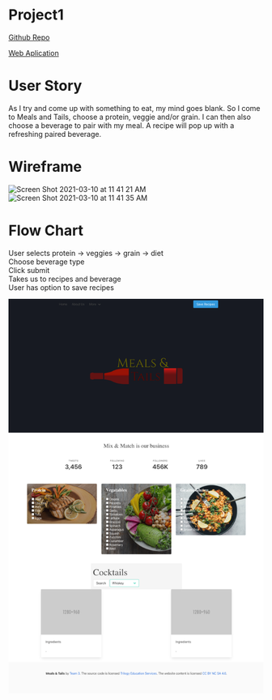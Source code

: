 # Project1

[Github Repo](https://github.com/mcolumbusua21/Project1)

[Web Aplication](https://mcolumbusua21.github.io/Project1/)

# User Story
As I try and come up with something to eat, my mind goes blank. So I come to Meals and Tails, choose a protein, veggie and/or grain. I can then also choose a beverage to pair with my meal. A recipe will pop up with a refreshing paired beverage.

# Wireframe
![Screen Shot 2021-03-10 at 11 41 21 AM](https://user-images.githubusercontent.com/78819536/110681131-b4016580-8196-11eb-8348-3491150096b0.png)
![Screen Shot 2021-03-10 at 11 41 35 AM](https://user-images.githubusercontent.com/78819536/110681144-b8c61980-8196-11eb-8494-28b67276c40f.png)


# Flow Chart
User selects protein -> veggies -> grain -> diet <br>
Choose beverage type <br>
Click submit <br>
Takes us to recipes and beverage <br>
User has option to save recipes <br>


![screentshot](./images/screenshot.png)